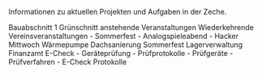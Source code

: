 Informationen zu aktuellen Projekten und Aufgaben in der Zeche.

Bauabschnitt 1
Grünschnitt
anstehende Veranstaltungen
Wiederkehrende Vereinsveranstaltungen
    - Sommerfest
    - Analogspieleabend
    - Hacker Mittwoch
Wärmepumpe
Dachsanierung
Sommerfest
Lagerverwaltung
Finanzamt
E-Check
    - Geräteprüfung
    - Prüfprotokolle
    - Prüfgeräte
    - Prüfverfahren
    - E-Check Protokolle